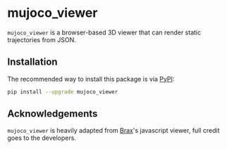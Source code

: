 # mujoco_viewer

`mujoco_viewer` is a browser-based 3D viewer that can render static trajectories from JSON.

## Installation

The recommended way to install this package is via [PyPI](https://pypi.org/project/mujoco_viewer/):

```bash
pip install --upgrade mujoco_viewer
```

## Acknowledgements

`mujoco_viewer` is heavily adapted from [Brax](https://github.com/google/brax)'s javascript viewer, full credit goes to the developers.
